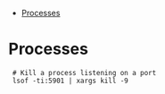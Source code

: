 - [Processes](#processes)

# Processes

```shell
 # Kill a process listening on a port
 lsof -ti:5901 | xargs kill -9
```
